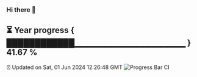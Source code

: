 ### Hi there 👋
⏳ Year progress { ████████████▁▁▁▁▁▁▁▁▁▁▁▁▁▁▁▁▁▁ } 41.67 %
---
⏰ Updated on Sat, 01 Jun 2024 12:26:48 GMT
![Progress Bar CI](https://github.com/liununu/liununu/workflows/Progress%20Bar%20CI/badge.svg)
